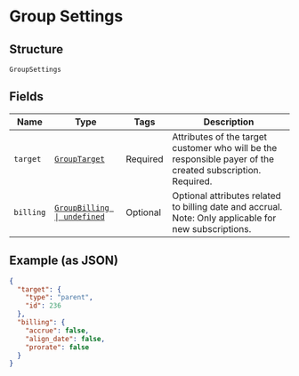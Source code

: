 
# Group Settings

## Structure

`GroupSettings`

## Fields

| Name | Type | Tags | Description |
|  --- | --- | --- | --- |
| `target` | [`GroupTarget`](../../doc/models/group-target.md) | Required | Attributes of the target customer who will be the responsible payer of the created subscription. Required. |
| `billing` | [`GroupBilling \| undefined`](../../doc/models/group-billing.md) | Optional | Optional attributes related to billing date and accrual. Note: Only applicable for new subscriptions. |

## Example (as JSON)

```json
{
  "target": {
    "type": "parent",
    "id": 236
  },
  "billing": {
    "accrue": false,
    "align_date": false,
    "prorate": false
  }
}
```

